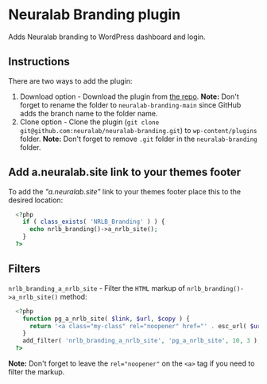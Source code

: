 # Neuralab Branding plugin

Adds Neuralab branding to WordPress dashboard and login.

## Instructions

There are two ways to add the plugin:

1. Download option - Download the plugin from [the repo](https://github.com/neuralab/neuralab-branding).
__Note:__ Don't forget to rename the folder to `neuralab-branding-main` since GitHub adds the branch name to the folder name.
2. Clone option - Clone the plugin (`git clone git@github.com:neuralab/neuralab-branding.git`) to `wp-content/plugins` folder.
__Note:__ Don't forget to remove `.git` folder in the `neuralab-branding` folder.


## Add a.neuralab.site link to your themes footer

To add the _"a.neuralab.site"_ link to your themes footer place this to the desired location:
```php
  <?php
    if ( class_exists( 'NRLB_Branding' ) ) {
      echo nrlb_branding()->a_nrlb_site();
    }
  ?>
```

## Filters

`nrlb_branding_a_nrlb_site` - Filter the `HTML` markup of `nrlb_branding()->a_nrlb_site()` method:

```php
  <?php
    function pg_a_nrlb_site( $link, $url, $copy ) {
      return '<a class="my-class" rel="noopener" href="' . esc_url( $url ) . '">' . esc_html( $copy ) . '</a>';
    }
    add_filter( 'nrlb_branding_a_nrlb_site', 'pg_a_nrlb_site', 10, 3 );
  ?>
```

__Note:__ Don't forget to leave the `rel="noopener"` on the `<a>` tag if you need to filter the markup.
